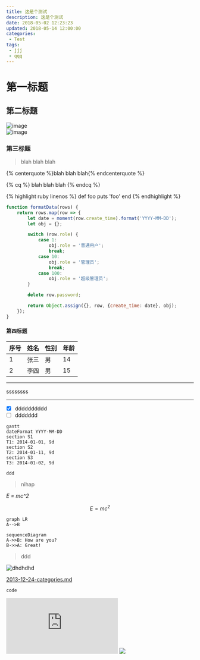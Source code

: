 ```yaml
---
title: 这是个测试
description: 这是个测试
date: 2018-05-02 12:23:23
updated: 2018-05-14 12:00:00
categories:
 - Test
tags:
 - jjj
 - qqq
---
```


# 第一标题
## 第二标题
![image](http://note.youdao.com/favicon.ico)       
![image](http://note.youdao.com/favicon.ico)
### 第三标题

<blockquote class="blockquote-center">blah blah blah</blockquote>

<!-- 标签 方式，要求版本在0.4.5或以上 -->
{% centerquote %}blah blah blah{% endcenterquote %}

<!-- 标签别名 -->
{% cq %} blah blah blah {% endcq %}

{% highlight ruby linenos %}
def foo
  puts 'foo'
end
{% endhighlight %}

```js
function formatData(rows) {
    return rows.map(row => {
        let date = moment(row.create_time).format('YYYY-MM-DD');
        let obj = {};

        switch (row.role) {
            case 1:
                obj.role = '普通用户';
                break;
            case 10:
                obj.role = '管理员';
                break;
            case 100:
                obj.role = '超级管理员';
        }

        delete row.password;

        return Object.assign({}, row, {create_time: date}, obj);
    });
}
```

#### 第四标题


序号 | 姓名 | 性别 | 年龄
---|---|---|---
1 | 张三|男|14
2|李四| 男|15


---
ssssssss

---
- [x] dddddddddd
- [ ] ddddddd

```
gantt
dateFormat YYYY-MM-DD
section S1
T1: 2014-01-01, 9d
section S2
T2: 2014-01-11, 9d
section S3
T3: 2014-01-02, 9d
```

```
ddd
```

>nihap 

_E = mc^2_

```math
E = mc^2
```

```
graph LR
A-->B
```

```
sequenceDiagram
A->>B: How are you?
B->>A: Great!
```
> 
> ddd

![dhdhdhd](https://cdn.pixabay.com/photo/2018/02/02/22/28/nature-3126513_960_720.jpg "tupian")

[2013-12-24-categories.md](http://www.baidu.com)

```language
code
```

![image](http://www.58pic.com/tupian/weimeiguangtupian-807-0.html)
![](http://ww1.sinaimg.cn/mw690/81b78497jw1emfgwkasznj21hc0u0qb7.jpg)